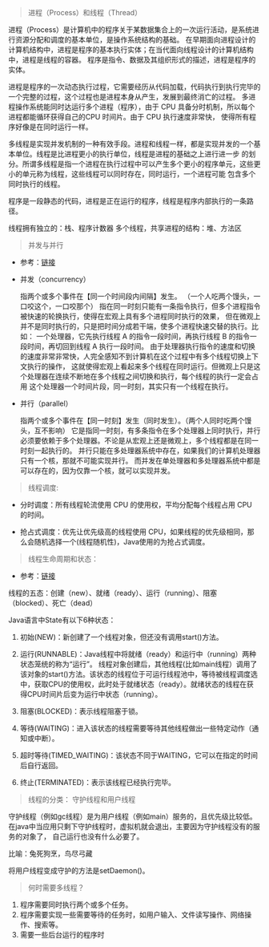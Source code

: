 > 进程（Process）和线程（Thread）   

进程（Process）是计算机中的程序关于某数据集合上的一次运行活动，是系统进行资源分配和调度的基本单位，是操作系统结构的基础。
在早期面向进程设计的计算机结构中，进程是程序的基本执行实体；在当代面向线程设计的计算机结构中，进程是线程的容器。
程序是指令、数据及其组织形式的描述，进程是程序的实体。

进程是程序的一次动态执行过程，它需要经历从代码加载，代码执行到执行完毕的一个完整的过程，这个过程也是进程本身从产生，发展到最终消亡的过程。
多进程操作系统能同时达运行多个进程（程序），由于 CPU 具备分时机制，所以每个进程都能循环获得自己的CPU 时间片。由于 CPU 执行速度非常快，
使得所有程序好像是在同时运行一样。

多线程是实现并发机制的一种有效手段。进程和线程一样，都是实现并发的一个基本单位。线程是比进程更小的执行单位，线程是进程的基础之上进行进一步
的划分。所谓多线程是指一个进程在执行过程中可以产生多个更小的程序单元，这些更小的单元称为线程，这些线程可以同时存在，同时运行，一个进程可能
包含多个同时执行的线程。

程序是一段静态的代码，进程是正在运行的程序，线程是程序内部执行的一条路径。

线程拥有独立的：栈、程序计数器
多个线程，共享进程的结构：堆、方法区

> 并发与并行

- 参考：[链接](https://baijiahao.baidu.com/s?id=1666454968534966585&wfr=spider&for=pc)

- 并发（concurrency）

    指两个或多个事件在【同一个时间段内间隔】发生。 （一个人吃两个馒头，一口咬这个，一口咬那个）
    指在同一时刻只能有一条指令执行，但多个进程指令被快速的轮换执行，使得在宏观上具有多个进程同时执行的效果，
    但在微观上并不是同时执行的，只是把时间分成若干端，使多个进程快速交替的执行。比如：
    一个处理器，它先执行线程 A 的指令一段时间，再执行线程 B 的指令一段时间，再切回到线程 A 执行一段时间。
    由于处理器执行指令的速度和切换的速度非常非常快，人完全感知不到计算机在这个过程中有多个线程切换上下文执行的操作，
    这就使得宏观上看起来多个线程在同时运行。但微观上只是这个处理器在连续不断地在多个线程之间切换和执行，每个线程的执行一定会占用
    这个处理器一个时间片段，同一时刻，其实只有一个线程在执行。
    
- 并行（parallel）

    指两个或多个事件在【同一时刻】发生（同时发生）。（两个人同时吃两个馒头，互不影响）
    它是指同一时刻，有多条指令在多个处理器上同时执行，并行必须要依赖于多个处理器。不论是从宏观上还是微观上，多个线程都是在同一时刻一起执行的。
    并行只能在多处理器系统中存在，如果我们的计算机处理器只有一个核，那就不可能实现并行。
    而并发在单处理器和多处理器系统中都是可以存在的，因为仅靠一个核，就可以实现并发。

> 线程调度: 

- 分时调度：所有线程轮流使用 CPU 的使用权，平均分配每个线程占用 CPU 的时间。 

- 抢占式调度：优先让优先级高的线程使用 CPU，如果线程的优先级相同，那么会随机选择一个(线程随机性)，Java使用的为抢占式调度。

> 线程生命周期和状态：

- 参考：[链接](https://blog.csdn.net/pange1991/article/details/53860651)

线程的五态：创建（new）、就绪（ready）、运行（running）、阻塞（blocked）、死亡（dead）

Java语言中State有以下6种状态：

1. 初始(NEW)：新创建了一个线程对象，但还没有调用start()方法。

2. 运行(RUNNABLE)：Java线程中将就绪（ready）和运行中（running）两种状态笼统的称为“运行”。
线程对象创建后，其他线程(比如main线程）调用了该对象的start()方法。该状态的线程位于可运行线程池中，等待被线程调度选中，获取CPU的使用权，此时处于就绪状态（ready）。就绪状态的线程在获得CPU时间片后变为运行中状态（running）。

3. 阻塞(BLOCKED)：表示线程阻塞于锁。

4. 等待(WAITING)：进入该状态的线程需要等待其他线程做出一些特定动作（通知或中断）。

5. 超时等待(TIMED_WAITING)：该状态不同于WAITING，它可以在指定的时间后自行返回。

6. 终止(TERMINATED)：表示该线程已经执行完毕。

> 线程的分类： 守护线程和用户线程

守护线程（例如gc线程）是为用户线程（例如main）服务的，且优先级比较低。在java中当应用只剩下守护线程时，虚拟机就会退出，主要因为守护线程没有的服务的对象了，
自己运行也没有什么必要了。

比喻：兔死狗烹，鸟尽弓藏

将用户线程变成守护的方法是setDaemon()。

> 何时需要多线程？

1. 程序需要同时执行两个或多个任务。
2. 程序需要实现一些需要等待的任务时，如用户输入、文件读写操作、网络操作、搜索等。
3. 需要一些后台运行的程序时


